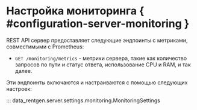# Настройка мониторинга { #configuration-server-monitoring }

REST API сервер предоставляет следующие эндпоинты с метриками, совместимыми с Prometheus:

- `GET /monitoring/metrics` - метрики сервера, такие как количество запросов по пути и статус ответа, использование CPU и RAM, и так далее.

Эти эндпоинты включаются и настраиваются с помощью следующих настроек:

::: data_rentgen.server.settings.monitoring.MonitoringSettings
